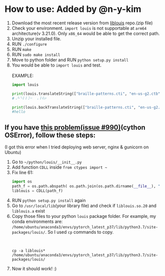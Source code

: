 # How to use: Added by @n-y-kim
<ol>
  <li>Download the most recent release version from <a href="https://github.com/liblouis/liblouis">liblouis</a> repo.(zip file)</li>
  <li>Check your environment. <code>import louis</code> is not supportable at <code>arm64</code> architecture(v 3.21.0). Only <code>x86_64</code> would be able to get the correct path.</li>
  <li>Unzip your installed file.</li>
  <li>RUN <code>./configure</code></li>
  <li>RUN <code>make</code></li>
  <li>RUN <code>sudo make install</code></li>
  <li>Move to python folder and RUN <code>python setup.py install</code></li>
  <li>You would be able to <code>import louis</code> and test. </li>
  <br>EXAMPLE:
  
  ``` python
  import louis
  
  print(louis.translateString(["braille-patterns.cti", "en-us-g2.ctb"], "Hello, World!"))
  #⠠⠓⠑⠇⠇⠕⠂⠀⠠⠸⠺⠖
  
  print(louis.backTranslateString(["braille-patterns.cti", "en-us-g2.ctb"], "⠓⠑⠇⠇⠕"))
  #hello
  
  ```
</ol>

## If you have <a href="https://github.com/liblouis/liblouis/issues/990">this problem(issue #990)</a>(cython OSError), follow these steps:
(I got this error when I tried deploying web server, nginx & gunicorn on Ubuntu)

<ol>
  <li>Go to <code>~/python/louis/__init__.py</code></li>
  <li>Add function <code>CDLL</code> inside <code>from ctypes import ~</code></li>
  <li>Fix line 61:</li>
 
  ``` python
  import os
  path_f = os.path.abspath( os.path.join(os.path.dirname(__file__), "liblouis.so.20"))
  liblouis = CDLL(path_f)
  
  ```
  <li>RUN <code>python setup.py install</code> again</li>
  <li>Go to <code>/usr/local/lib</code>(your library file) and check if <code>liblouis.so.20</code> and <code>liblouis.a</code> exist</li>
  <li> Copy those files to your python <code>louis</code> package folder. For example, my conda environments are: <code>/home/ubuntu/anaconda3/envs/pytorch_latest_p37/lib/python3.7/site-packages/louis/</code>. So I used <code>cp</code> commands to copy.</li><br>
  
  ``` shell
  
  cp -a liblouis* /home/ubuntu/anaconda3/envs/pytorch_latest_p37/lib/python3.7/site-packages/louis/
  
  ```
  
  <li>Now it should work! :)</li>
</ol>
